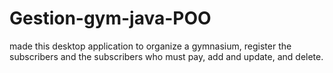 # Gestion-gym-java-POO
made this desktop application to organize a gymnasium, register the subscribers and the subscribers who must pay, add and update, and delete.<br/><br/>



